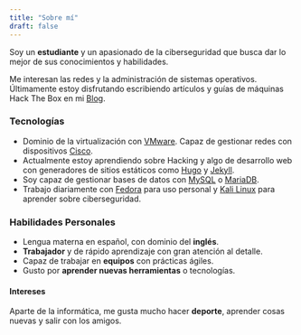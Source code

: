 ```yaml
---
title: "Sobre mí"
draft: false
---
```


Soy un **estudiante** y un apasionado de la ciberseguridad que busca dar lo mejor de sus conocimientos y habilidades.

Me interesan las redes y la administración de sistemas operativos. Últimamente estoy disfrutando escribiendo artículos y guías de máquinas Hack The Box en mi [Blog](https://raulsanchezzt.gitbook.io/hack-the-box/).

### Tecnologías
- Dominio de la virtualización con [VMware](https://www.vmware.com/). Capaz de gestionar redes con dispositivos [Cisco](https://www.cisco.com/).
- Actualmente estoy aprendiendo sobre Hacking y algo de desarrollo web con generadores de sitios estáticos como [Hugo](https://gohugo.io/) y [Jekyll](https://jekyllrb.com/).
- Soy capaz de gestionar bases de datos con [MySQL](https://www.mysql.com/) o [MariaDB](https://mariadb.org/).
- Trabajo diariamente con [Fedora](https://getfedora.org/) para uso personal y [Kali Linux](https://www.kali.org/) para aprender sobre ciberseguridad.

### Habilidades Personales
- Lengua materna en español, con dominio del **inglés**.
- **Trabajador** y de rápido aprendizaje con gran atención al detalle.
- Capaz de trabajar en **equipos** con prácticas ágiles.
- Gusto por **aprender nuevas herramientas** o tecnologías.

#### Intereses
Aparte de la informática, me gusta mucho hacer **deporte**, aprender cosas nuevas y salir con los amigos.